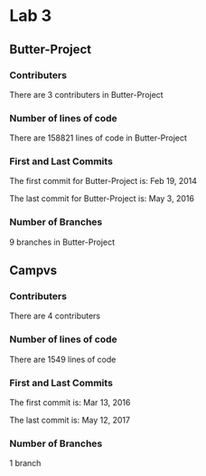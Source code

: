 # Lab 3

## Butter-Project

### Contributers

There are 3 contributers in Butter-Project

### Number of lines of code

There are 158821 lines of code in Butter-Project

### First and Last Commits

The first commit for Butter-Project is: Feb 19, 2014

The last commit for Butter-Project is: May 3, 2016

### Number of Branches

9 branches in Butter-Project

## Campvs

### Contributers

There are 4 contributers

### Number of lines of code

There are 1549 lines of code 

### First and Last Commits

The first commit is: Mar 13, 2016

The last commit is: May 12, 2017

### Number of Branches

1 branch 

